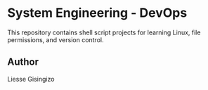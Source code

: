 # System Engineering - DevOps

This repository contains shell script projects for learning Linux, file permissions,
and version control.
## Author
Liesse Gisingizo

